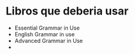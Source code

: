 
# Libros que deberia usar
- Essential Grammar in Use 
- English Grammar in use
- Advanced Grammar in Use
- 